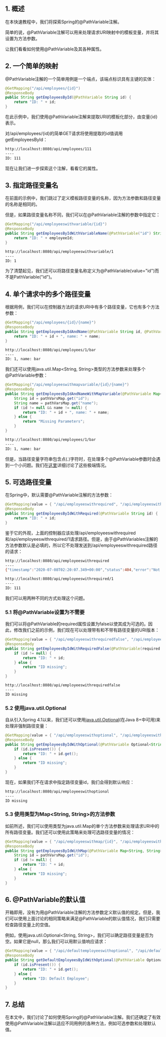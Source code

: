 ## 1. 概述

在本快速教程中，我们将探索Spring的@PathVariable注解。

简单的说，@PathVariable注解可以用来处理请求URI映射中的模板变量，并将其设置为方法参数。

让我们看看如何使用@PathVariable及其各种属性。

## 2. 一个简单的映射

@PathVariable注解的一个简单用例是一个端点，该端点标识具有主键的实体：

```java
@GetMapping("/api/employees/{id}")
@ResponseBody
public String getEmployeesById(@PathVariable String id) {
    return "ID: " + id;
}
```

在此示例中，我们使用@PathVariable注解来提取URI的模板化部分，由变量{id}表示。

对/api/employees/{id}的简单GET请求将使用提取的id值调用getEmployeesById：

```bash
http://localhost:8080/api/employees/111 
---- 
ID: 111
```

现在让我们进一步探索这个注解，看看它的属性。

## 3. 指定路径变量名

在前面的示例中，我们跳过了定义模板路径变量的名称，因为方法参数和路径变量的名称是相同的。

但是，如果路径变量名称不同，我们可以在@PathVariable注解的参数中指定它：

```java
@GetMapping("/api/employeeswithvariable/{id}")
@ResponseBody
public String getEmployeesByIdWithVariableName(@PathVariable("id") String employeeId) {
    return "ID: " + employeeId;
}
```

```bash
http://localhost:8080/api/employeeswithvariable/1 
---- 
ID: 1
```

为了清楚起见，我们还可以将路径变量名称定义为@PathVariable(value="id")而不是PathVariable("id")。

## 4. 单个请求中的多个路径变量

根据用例，我们可以在控制器方法的请求URI中有多个路径变量，它也有多个方法参数：

```java
@GetMapping("/api/employees/{id}/{name}")
@ResponseBody
public String getEmployeesByIdAndName(@PathVariable String id, @PathVariable String name) {
    return "ID: " + id + ", name: " + name;
}
```

```bash
http://localhost:8080/api/employees/1/bar 
---- 
ID: 1, name: bar
```

我们还可以使用java.util.Map<String, String>类型的方法参数来处理多个@PathVariable参数：

```java
@GetMapping("/api/employeeswithmapvariable/{id}/{name}")
@ResponseBody
public String getEmployeesByIdAndNameWithMapVariable(@PathVariable Map<String, String> pathVarsMap) {
    String id = pathVarsMap.get("id");
    String name = pathVarsMap.get("name");
    if (id != null && name != null) {
        return "ID: " + id + ", name: " + name;
    } else {
        return "Missing Parameters";
    }
}
```

```bash
http://localhost:8080/api/employees/1/bar 
---- 
ID: 1, name: bar
```

但是，当路径变量字符串包含点(.)字符时，在处理多个@PathVariable参数时会遇到一个小问题。我们在[这里](https://www.baeldung.com/spring-mvc-pathvariable-dot)详细讨论了这些极端情况。

## 5. 可选路径变量

在Spring中，默认需要@PathVariable注解的方法参数：

```java
@GetMapping(value = { "/api/employeeswithrequired", "/api/employeeswithrequired/{id}" })
@ResponseBody
public String getEmployeesByIdWithRequired(@PathVariable String id) {
    return "ID: " + id;
}
```

鉴于它的外观，上面的控制器应该处理/api/employeeswithrequired和/api/employeeswithrequired/1请求路径。但是，由于@PathVariables注解的方法参数默认是必填的，所以它不处理发送到/api/employeeswithrequired路径的请求：

```bash
http://localhost:8080/api/employeeswithrequired 
---- 
{"timestamp":"2020-07-08T02:20:07.349+00:00","status":404,"error":"Not Found","message":"","path":"/api/employeeswithrequired"} 

http://localhost:8080/api/employeeswithrequired/1 
---- 
ID: 111
```

我们可以用两种不同的方式处理这个问题。

### 5.1 将@PathVariable设置为不需要

我们可以将@PathVariable的required属性设置为false以使其成为可选的。因此，修改我们之前的示例，我们现在可以处理带有和不带有路径变量的URI版本：

```java
@GetMapping(value = { "/api/employeeswithrequiredfalse", "/api/employeeswithrequiredfalse/{id}" })
@ResponseBody
public String getEmployeesByIdWithRequiredFalse(@PathVariable(required = false) String id) {
    if (id != null) {
        return "ID: " + id;
    } else {
        return "ID missing";
    }
}
```

```bash
http://localhost:8080/api/employeeswithrequiredfalse 
---- 
ID missing
```

### 5.2 使用java.util.Optional

自从引入Spring 4.1以来，我们还可以使用[java.util.Optional](https://www.baeldung.com/java-optional)(在Java 8+中可用)来处理非强制路径变量：

```java
@GetMapping(value = { "/api/employeeswithoptional", "/api/employeeswithoptional/{id}" })
@ResponseBody
public String getEmployeesByIdWithOptional(@PathVariable Optional<String> id) {
    if (id.isPresent()) {
        return "ID: " + id.get();
    } else {
        return "ID missing";
    }
}
```

现在，如果我们不在请求中指定路径变量id，我们会得到默认响应：

```bash
http://localhost:8080/api/employeeswithoptional 
----
ID missing 
```

### 5.3 使用类型为Map<String, String>的方法参数

如前所述，我们可以使用类型为java.util.Map的单个方法参数来处理请求URI中的所有路径变量。我们还可以使用此策略来处理可选路径变量的情况：

```java
@GetMapping(value = { "/api/employeeswithmap/{id}", "/api/employeeswithmap" })
@ResponseBody
public String getEmployeesByIdWithMap(@PathVariable Map<String, String> pathVarsMap) {
    String id = pathVarsMap.get("id");
    if (id != null) {
        return "ID: " + id;
    } else {
        return "ID missing";
    }
}
```

## 6. @PathVariable的默认值

开箱即用，没有为用@PathVariable注解的方法参数定义默认值的规定。但是，我们可以使用上面讨论的相同策略来满足@PathVariable的默认值情况，我们只需要检查路径变量上的空值。

例如，使用java.util.Optional<String, String\>，我们可以确定路径变量是否为空。如果它是null，那么我们可以用默认值响应请求：

```java
@GetMapping(value = { "/api/defaultemployeeswithoptional", "/api/defaultemployeeswithoptional/{id}" })
@ResponseBody
public String getDefaultEmployeesByIdWithOptional(@PathVariable Optional<String> id) {
    if (id.isPresent()) {
        return "ID: " + id.get();
    } else {
        return "ID: Default Employee";
    }
}
```

## 7. 总结

在本文中，我们讨论了如何使用Spring的@PathVariable注解。我们还确定了有效使用@PathVariable注解以适应不同用例的各种方法，例如可选参数和处理默认值。